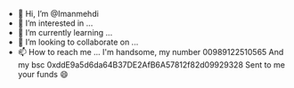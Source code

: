 - 👋 Hi, I’m @Imanmehdi
- 👀 I’m interested in ...
- 🌱 I’m currently learning ...
- 💞️ I’m looking to collaborate on ...
- 📫 How to reach me ...
I'm handsome, my number 00989122510565
And my bsc 
0xddE9a5d6da64B37DE2AfB6A57812f82d09929328
Sent to me your funds 😄
<!---
Imanmehdi/Imanmehdi is a ✨ special ✨ repository because its `README.md` (this file) appears on your GitHub profile.
You can click the Preview link to take a look at your changes.
--->

